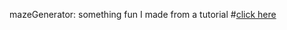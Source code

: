 mazeGenerator: something fun I made from a tutorial
#[click here](https://abcalceta.github.io/mazeGenerator/mazeGenerator/)
